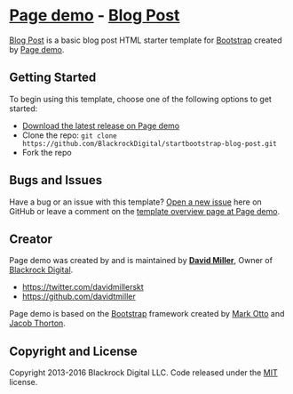 # [Page demo](http://startbootstrap.com/) - [Blog Post](http://startbootstrap.com/template-overviews/blog-post/)

[Blog Post](http://startbootstrap.com/template-overviews/blog-post/) is a basic blog post HTML starter template for [Bootstrap](http://getbootstrap.com/) created by [Page demo](http://startbootstrap.com/).

## Getting Started

To begin using this template, choose one of the following options to get started:
* [Download the latest release on Page demo](http://startbootstrap.com/template-overviews/blog-post/)
* Clone the repo: `git clone https://github.com/BlackrockDigital/startbootstrap-blog-post.git`
* Fork the repo

## Bugs and Issues

Have a bug or an issue with this template? [Open a new issue](https://github.com/BlackrockDigital/startbootstrap-blog-post/issues) here on GitHub or leave a comment on the [template overview page at Page demo](http://startbootstrap.com/template-overviews/blog-post/).

## Creator

Page demo was created by and is maintained by **[David Miller](http://davidmiller.io/)**, Owner of [Blackrock Digital](http://blackrockdigital.io/).

* https://twitter.com/davidmillerskt
* https://github.com/davidtmiller

Page demo is based on the [Bootstrap](http://getbootstrap.com/) framework created by [Mark Otto](https://twitter.com/mdo) and [Jacob Thorton](https://twitter.com/fat).

## Copyright and License

Copyright 2013-2016 Blackrock Digital LLC. Code released under the [MIT](https://github.com/BlackrockDigital/startbootstrap-blog-post/blob/gh-pages/LICENSE) license.